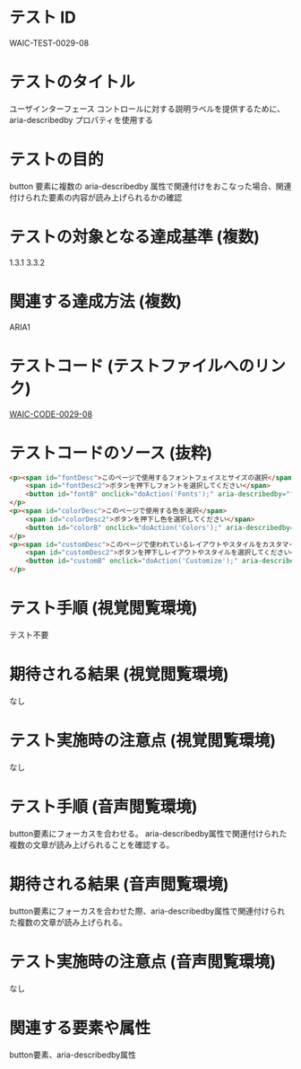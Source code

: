 

# テスト ID
WAIC-TEST-0029-08

# テストのタイトル
ユーザインターフェース コントロールに対する説明ラベルを提供するために、aria-describedby プロパティを使用する

# テストの目的
button 要素に複数の aria-describedby 属性で関連付けをおこなった場合、関連付けられた要素の内容が読み上げられるかの確認

# テストの対象となる達成基準 (複数)
1.3.1
3.3.2

# 関連する達成方法 (複数)
ARIA1

# テストコード (テストファイルへのリンク)
[WAIC-CODE-0029-08](https://waic.github.io/as_test/WAIC-CODE/WAIC-CODE-0029-08.html)

# テストコードのソース (抜粋)
```html
<p><span id="fontDesc">このページで使用するフォントフェイスとサイズの選択</span>
    <span id="fontDesc2">ボタンを押下しフォントを選択してください</span>
    <button id="fontB" onclick="doAction('Fonts');" aria-describedby="fontDesc">フォント</button>
</p>
<p><span id="colorDesc">このページで使用する色を選択</span>
    <span id="colorDesc2">ボタンを押下し色を選択してください</span>
    <button id="colorB" onclick="doAction('Colors');" aria-describedby="colorDesc">色</button>
</p>
<p><span id="customDesc">このページで使われているレイアウトやスタイルをカスタマイズ</span>
    <span id="customDesc2">ボタンを押下しレイアウトやスタイルを選択してください</span>
    <button id="customB" onclick="doAction('Customize');" aria-describedby="customDesc">カスタマイズ</button>
</p>
```
# テスト手順 (視覚閲覧環境)
テスト不要

# 期待される結果 (視覚閲覧環境)
なし

# テスト実施時の注意点 (視覚閲覧環境)
なし

# テスト手順 (音声閲覧環境)
button要素にフォーカスを合わせる。
aria-describedby属性で関連付けられた複数の文章が読み上げられることを確認する。

# 期待される結果 (音声閲覧環境)
button要素にフォーカスを合わせた際、aria-describedby属性で関連付けられた複数の文章が読み上げられる。

# テスト実施時の注意点 (音声閲覧環境)
なし

# 関連する要素や属性
button要素、aria-describedby属性


